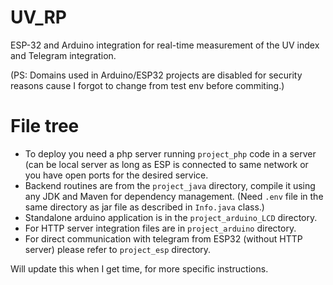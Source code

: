 # UV_RP
ESP-32 and Arduino integration for real-time measurement of the UV index and Telegram integration.

(PS: Domains used in Arduino/ESP32 projects are disabled for security reasons cause I forgot to change from test env before commiting.)

# File tree
- To deploy you need a php server running `project_php` code in a server (can be local server as long as ESP is connected to same network or you have open ports for the desired service.
- Backend routines are from the `project_java` directory, compile it using any JDK and Maven for dependency management.
(Need `.env` file in the same directory as jar file as described in `Info.java` class.)
- Standalone arduino application is in the `project_arduino_LCD` directory.
- For HTTP server integration files are in `project_arduino` directory.
- For direct communication with telegram from ESP32 (without HTTP server) please refer to `project_esp` directory.

Will update this when I get time, for more specific instructions.
